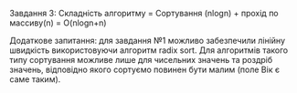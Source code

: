 Завдання 3: Складність алгоритму = Сортування (nlogn) + прохід по массиву(n) = O(nlogn+n)

Додаткове запитання: для завдання №1 можливо забезпечили лінійну швидкість використовуючи алгоритм radix sort. Для алгоритмів такого типу сортування можливе лише для чисельних значень та  роздріб значень, відповідно якого сортуємо повинен бути малим (поле Вік є саме таким).
